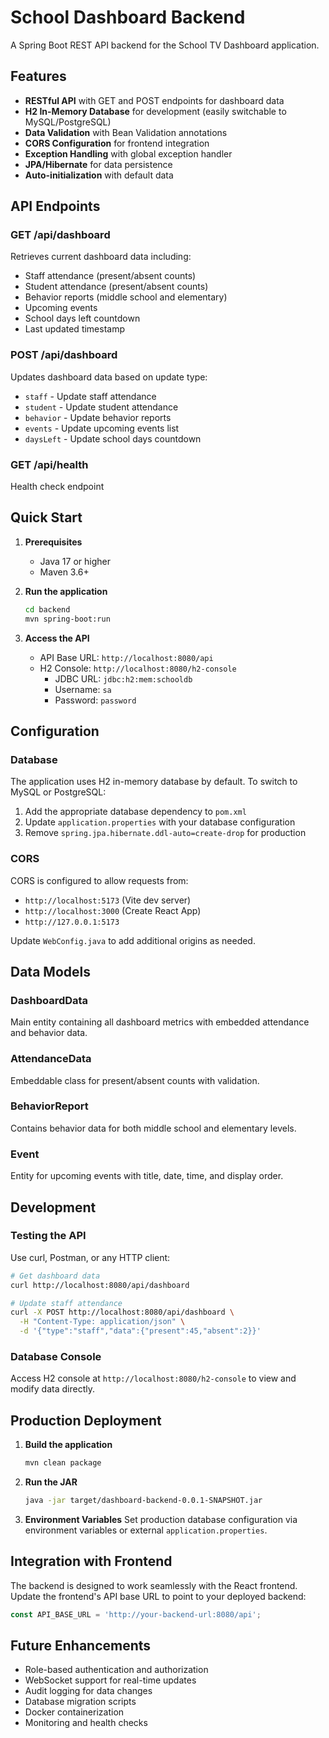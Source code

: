 # School Dashboard Backend

A Spring Boot REST API backend for the School TV Dashboard application.

## Features

- **RESTful API** with GET and POST endpoints for dashboard data
- **H2 In-Memory Database** for development (easily switchable to MySQL/PostgreSQL)
- **Data Validation** with Bean Validation annotations
- **CORS Configuration** for frontend integration
- **Exception Handling** with global exception handler
- **JPA/Hibernate** for data persistence
- **Auto-initialization** with default data

## API Endpoints

### GET /api/dashboard
Retrieves current dashboard data including:
- Staff attendance (present/absent counts)
- Student attendance (present/absent counts)
- Behavior reports (middle school and elementary)
- Upcoming events
- School days left countdown
- Last updated timestamp

### POST /api/dashboard
Updates dashboard data based on update type:
- `staff` - Update staff attendance
- `student` - Update student attendance
- `behavior` - Update behavior reports
- `events` - Update upcoming events list
- `daysLeft` - Update school days countdown

### GET /api/health
Health check endpoint

## Quick Start

1. **Prerequisites**
   - Java 17 or higher
   - Maven 3.6+

2. **Run the application**
   ```bash
   cd backend
   mvn spring-boot:run
   ```

3. **Access the API**
   - API Base URL: `http://localhost:8080/api`
   - H2 Console: `http://localhost:8080/h2-console`
     - JDBC URL: `jdbc:h2:mem:schooldb`
     - Username: `sa`
     - Password: `password`

## Configuration

### Database
The application uses H2 in-memory database by default. To switch to MySQL or PostgreSQL:

1. Add the appropriate database dependency to `pom.xml`
2. Update `application.properties` with your database configuration
3. Remove `spring.jpa.hibernate.ddl-auto=create-drop` for production

### CORS
CORS is configured to allow requests from:
- `http://localhost:5173` (Vite dev server)
- `http://localhost:3000` (Create React App)
- `http://127.0.0.1:5173`

Update `WebConfig.java` to add additional origins as needed.

## Data Models

### DashboardData
Main entity containing all dashboard metrics with embedded attendance and behavior data.

### AttendanceData
Embeddable class for present/absent counts with validation.

### BehaviorReport
Contains behavior data for both middle school and elementary levels.

### Event
Entity for upcoming events with title, date, time, and display order.

## Development

### Testing the API
Use curl, Postman, or any HTTP client:

```bash
# Get dashboard data
curl http://localhost:8080/api/dashboard

# Update staff attendance
curl -X POST http://localhost:8080/api/dashboard \
  -H "Content-Type: application/json" \
  -d '{"type":"staff","data":{"present":45,"absent":2}}'
```

### Database Console
Access H2 console at `http://localhost:8080/h2-console` to view and modify data directly.

## Production Deployment

1. **Build the application**
   ```bash
   mvn clean package
   ```

2. **Run the JAR**
   ```bash
   java -jar target/dashboard-backend-0.0.1-SNAPSHOT.jar
   ```

3. **Environment Variables**
   Set production database configuration via environment variables or external `application.properties`.

## Integration with Frontend

The backend is designed to work seamlessly with the React frontend. Update the frontend's API base URL to point to your deployed backend:

```javascript
const API_BASE_URL = 'http://your-backend-url:8080/api';
```

## Future Enhancements

- Role-based authentication and authorization
- WebSocket support for real-time updates
- Audit logging for data changes
- Database migration scripts
- Docker containerization
- Monitoring and health checks